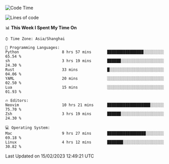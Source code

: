 <!--START_SECTION:waka-->
![Code Time](http://img.shields.io/badge/Code%20Time-1%2C147%20hrs%2057%20mins-blue)

![Lines of code](https://img.shields.io/badge/From%20Hello%20World%20I%27ve%20Written-24%20Thousand%20lines%20of%20code-blue)

📊 **This Week I Spent My Time On** 

```text
⌚︎ Time Zone: Asia/Shanghai

💬 Programming Languages: 
Python                   8 hrs 57 mins       ████████████████░░░░░░░░░   65.54 % 
sh                       3 hrs 19 mins       ██████░░░░░░░░░░░░░░░░░░░   24.30 % 
Rust                     33 mins             █░░░░░░░░░░░░░░░░░░░░░░░░   04.06 % 
YAML                     20 mins             ░░░░░░░░░░░░░░░░░░░░░░░░░   02.50 % 
Lua                      15 mins             ░░░░░░░░░░░░░░░░░░░░░░░░░   01.93 % 

🔥 Editors: 
Neovim                   10 hrs 21 mins      ███████████████████░░░░░░   75.70 % 
Zsh                      3 hrs 19 mins       ██████░░░░░░░░░░░░░░░░░░░   24.30 % 

💻 Operating System: 
Mac                      9 hrs 27 mins       █████████████████░░░░░░░░   69.18 % 
Linux                    4 hrs 12 mins       ███████░░░░░░░░░░░░░░░░░░   30.82 % 

```


 Last Updated on 15/02/2023 12:49:21 UTC
<!--END_SECTION:waka-->
